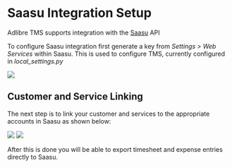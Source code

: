 # Saasu Integration Setup

Adlibre TMS supports integration with the [Saasu](http://www.saasu.com "Saasu Online Accounting") API

To configure Saasu integration first  generate a key from _Settings > Web Services_ within Saasu. This is used to configure TMS, currently configured in _local_settings.py_

<img src="https://github.com/adlibre/Adlibre-TMS/raw/master/docs/webservices_setup_saasu.png" />

## Customer and Service Linking

The next step is to link your customer and services to the appropriate accounts in Saasu as shown below:

<img src="https://github.com/adlibre/Adlibre-TMS/raw/master/docs/link_customer_saasu.png" />

<img src="https://github.com/adlibre/Adlibre-TMS/raw/master/docs/link_service_saasu.png" />

After this is done you will be able to export timesheet and expense entries directly to Saasu.